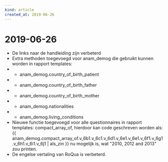 ```yaml
---
kind: article
created_at: 2019-06-26
---
```


# 2019-06-26

* De links naar de handleiding zijn verbeterd
* Extra methoden toegevoegd voor anam_demog die gebruikt kunnen worden in rapport templates:
* * anam_demog.country_of_birth_patient
* * anam_demog.country_of_birth_father
* * anam_demog.country_of_birth_mother
* * anam_demog.nationalities
* * anam_demog.living_conditions
* Nieuwe functie toegevoegd voor alle questionnaires in rapport templates: compact_array_of, hierdoor kan code geschreven worden als: {{ anam_demog.compact_array_of.v_6b1.v_6c1.v_6d1.v_6e1.v_6e1.v_6f1.v_6g1.v_6h1.v_6i1.v_6j1 | als_zin }} nu mogelijk is, wat "2010, 2012 and 2013" zou printen.
* De engelse vertaling van RoQua is verbeterd.
